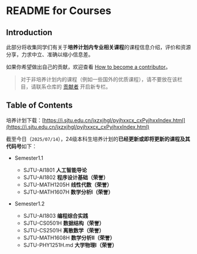 # README for Courses

## Introduction

此部分将收集同学们有关于**培养计划内专业相关课程**的课程信息介绍，评价和资源分享，力求中立、准确以缩小信息差。

如果你希望做出自己的贡献，欢迎查看 [How to become a contributor](../contributions/contributors.md)。

> 对于非培养计划内的课程（例如一些国外的优质课程），请不要放在该栏目，请联系仓库的 [贡献者](../contributions/contributors.md) 开启新专栏。

## Table of Contents

培养计划下载：[https://i.sjtu.edu.cn/jxzxjhgl/pyjhxxcx_cxPyjhxxIndex.html](https://i.sjtu.edu.cn/jxzxjhgl/pyjhxxcx_cxPyjhxxIndex.html)

截至今日（`2025/07/14`），24级本科生培养计划的**已经更新或即将更新的课程及其代码号**如下：

- Semester1.1
    - SJTU-AI1801 **人工智能导论**
    - SJTU-AI1802 **程序设计基础（荣誉）**
    - SJTU-MATH1205H **线性代数（荣誉）**
    - SJTU-MATH1607H **数学分析I（荣誉）**

- Semester1.2
    - SJTU-AI1803 **编程综合实践**
    - SJTU-CS0501H **数据结构（荣誉）**
    - SJTU-CS2501H **离散数学（荣誉）**
    - SJTU-MATH1608H **数学分析II（荣誉）**
    - SJTU-PHY1251H.md **大学物理I（荣誉）**



